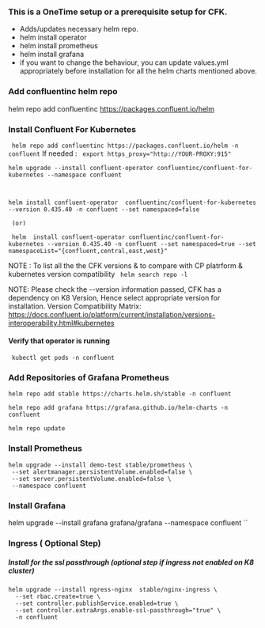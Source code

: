 ### This is a OneTime setup or a prerequisite setup for CFK.
-  Adds/updates necessary helm repo.
-  helm install operator
-  helm install prometheus
-  helm install grafana
-  if you want to change the behaviour, you can update values.yml appropriately before installation for all the helm charts mentioned above.


### Add confluentinc helm repo
helm repo add confluentinc https://packages.confluent.io/helm

### Install Confluent For Kubernetes

  ` helm repo add confluentinc https://packages.confluent.io/helm -n confluent`
   If needed : 
   ` export https_proxy="http://YOUR-PROXY:915"`
   
  ```
helm upgrade --install confluent-operator confluentinc/confluent-for-kubernetes --namespace confluent



 helm install confluent-operator  confluentinc/confluent-for-kubernetes --version 0.435.40 -n confluent --set namespaced=false
   
   (or)
   
   helm  install confluent-operator confluentinc/confluent-for-kubernetes --version 0.435.40 -n confluent --set namespaced=true --set namespaceList="{confluent,central,east,west}" 
```
NOTE : To list all the the CFK versions & to compare with CP platrform & kubernetes version compatibility
` helm search repo -l`
  
   NOTE: Please check the --version information passed, CFK has a dependency on K8 Version, Hence select appropriate version for installation.
    Version Compatibility Matrix: https://docs.confluent.io/platform/current/installation/versions-interoperability.html#kubernetes
	
   
#### Verify that operator is running
 `  kubectl get pods -n confluent  ` 


### Add Repositories of  Grafana Prometheus

`helm repo add stable https://charts.helm.sh/stable -n confluent`

`helm repo add grafana https://grafana.github.io/helm-charts -n confluent`

`helm repo update`


### Install Prometheus
```
helm upgrade --install demo-test stable/prometheus \
 --set alertmanager.persistentVolume.enabled=false \
 --set server.persistentVolume.enabled=false \
 --namespace confluent
```


### Install Grafana
helm upgrade --install grafana grafana/grafana --namespace confluent
``


### Ingress ( Optional Step) 

##### Install  for the ssl passthrough (optional step if ingress not enabled on K8 cluster)
```
helm upgrade --install ngress-nginx  stable/nginx-ingress \
  --set rbac.create=true \
  --set controller.publishService.enabled=true \
  --set controller.extraArgs.enable-ssl-passthrough="true" \
  -n confluent
```

